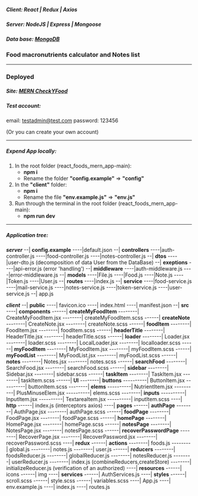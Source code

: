 ##### Client: React | Redux | Axios
##### Server: NodeJS | Express | Mongoose
##### Data base: [MongoDB](https://account.mongodb.com)

### Food macronutrients calculator and Notes list

---
### Deployed
##### Site: [MERN CheckYFood](https://mern-fit-app.herokuapp.com/autorization)
##### Test account:
email: testadmin@test.com
password: 123456

(Or you can create your own account)

---

##### Expend App locally:
1. In the root folder (react_foods_mern_app-main):
    - **npm i**
    - Rename the folder **"config.example"** => **"config"**
2. In the **"client"** folder:
    - **npm i**
    - Rename the file **"env.example.js"** => **"env.js"**
3. Run through the terminal in the root folder (react_foods_mern_app-main):
    - **npm run dev**

---


##### Application tree:

_**server**_
--| **config.example**
----|default.json
--| **controllers**
----|auth-controller.js
----|food-controller.js
----|notes-controller.js
--| **dtos**
----|user-dto.js (decomposition of data User from the DataBase)
--| **exeptions**
----|api-error.js (error 'handling')
--| **middleware**
----|auth-middleware.js
----|error-middleware.js
--| **models**
----|File.js
----|Food.js
----|Note.js
----|Token.js
----|User.js
--| **routes**
----|index.js
--| **service**
----|food-service.js
----|mail-service.js
----|notes-service.js
----|token-service.js
----|user-service.js
--| app.js

_**client**_
--| **public**
----| favicon.ico
----| index.html
----| manifest.json
--| **src**
----| **components**
------| **createMyFoodItem**
--------| CreateMyFoodItem.jsx
--------| createMyFoodItem.scss
------| **createNote**
--------| CreateNote.jsx
--------| createNote.scss
------| **foodItem**
--------| FoodItem.jsx
--------| foodItem.scss
------| **headerTitle**
--------| HeaderTitle.jsx
--------| headerTitle.scss
------| **loader**
--------| Loader.jsx
--------| loader.scss
--------| LocalLoader.jsx
--------| localloader.scss
------| **myFoodItem**
--------| MyFoodItem.jsx
--------| myFoodItem.scss
------| **myFoodList**
--------| MyFoodList.jsx
--------| myFoodList.scss
------| **notes**
--------| Notes.jsx
--------| notes.scss
------| **searchFood**
--------| SearchFood.jsx
--------| searchFood.scss
------| **sidebar**
--------| Sidebar.jsx
--------| sidebar.scss
------| **taskItem**
--------| TaskItem.jsx
--------| taskItem.scss
------| **UI**
--------| **buttons**
----------| ButtonItem.jsx
----------| buttonItem.scss
--------| **elems**
----------| NutrientItem.jsx
----------| PlusMinuseElem.jsx
----------| elems.scss
--------| **inputs**
----------| InputItem.jsx
----------| TextareaItem.jsx
----------| inputItem.scss
----| **http**
------| index.js (interceptors axios)
----| **pages**
------| **authPage**
--------| AuthPage.jsx
--------| authPage.scss
------| **foodPage**
--------| FoodPage.jsx
--------| foodPage.scss
------| **homePage**
--------| HomePage.jsx
--------| homePage.scss
------| **notesPage**
--------| NotesPage.jsx
--------| notesPage.scss
------| **recoverPasswordPage**
--------| RecoverPage.jsx
--------| RecoverPassword.jsx
--------| recoverPassword.scss
----| **redux**
------| **actions**
--------| foods.js
--------| global.js
--------| notes.js
--------| user.js
------| **reducers**
--------| foodsReducer.js
--------| globalReducer.js
--------| notesReducer.js
--------| userReducer.js
--------| index.js (combineReducers,createStore)
--------| initializeReducer.js (verification of an authorized)
----| **resources**
------| icons
------| img
----| **services**
------| AuthServices.js
----| **styles**
------| scroll.scss
------| style.scss
------| variables.scss
----| App.js
----| env.example.js
----| index.js
----| routes.js



